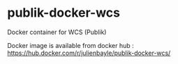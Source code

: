 # publik-docker-wcs
Docker container for WCS (Publik)

Docker image is available from docker hub :
https://hub.docker.com/r/julienbayle/publik-docker-wcs/ 
